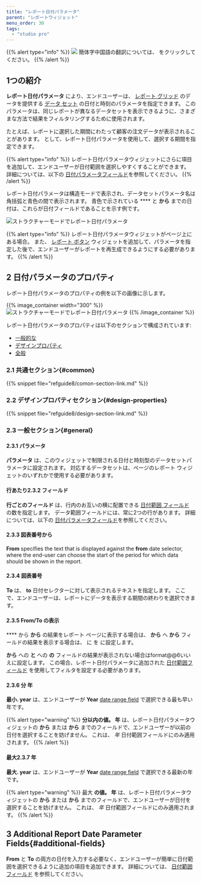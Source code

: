 ```yaml
---
title: "レポート日付パラメータ"
parent: "レポートウィジェット"
menu_order: 30
tags:
  - "studio pro"
---
```


{{% alert type="info" %}}
<img src="attachments/chinese-translation/china.png" style="display: inline-block; margin: 0" /> 簡体字中国語の翻訳については、 [<unk> <unk> <unk>](https://cdn.mendix.tencent-cloud.com/documentation/refguide8/report-date-parameter.pdf) をクリックしてください。
{{% /alert %}}

## 1つの紹介

**レポート日付パラメータ** により、エンドユーザーは、 [レポート グリッド](data-sets) のデータを提供する [データ セット](report-grid) の日付と時刻のパラメータを指定できます。 このパラメータは、同じレポートが異なるデータセットを表示できるように、さまざまな方法で結果をフィルタリングするために使用されます。

たとえば、レポートに選択した期間にわたって顧客の注文データが表示されることがあります。 として、レポート日付パラメータを使用して、選択する期間を指定できます。

{{% alert type="info" %}}
レポート日付パラメータウィジェットにさらに項目を追加して、エンドユーザーが日付範囲を選択しやすくすることができます。 詳細については、以下の [日付パラメータフィールド](#additional-fields)を参照してください。
{{% /alert %}}

レポート日付パラメータは構造モードで表示され、データセットパラメータ名は角括弧と青色の間で表示されます。 青色で示されている **** と **から** までの日付は、これらが日付フィールドであることを示す例です。

![ストラクチャーモードでレポート日付パラメータ](attachments/report-widgets/report-date-parameter.png)

{{% alert type="info" %}}
レポート日付パラメータウィジェットがページ上にある場合。 また、 [レポート ボタン](report-button) ウィジェットを追加して、パラメータを指定した後で、エンドユーザーがレポートを再生成できるようにする必要があります。
{{% /alert %}}

## 2 日付パラメータのプロパティ

レポート日付パラメータのプロパティの例を以下の画像に示します。

{{% image_container width="300" %}}![ストラクチャーモードでレポート日付パラメータ](attachments/report-widgets/report-date-parameter-properties.png)
{{% /image_container %}}

レポート日付パラメータのプロパティは以下のセクションで構成されています:

* [一般的な](#common)
* [デザインプロパティ](#design-properties)
* [全般](#general)

### 2.1 共通セクション{#common}

{{% snippet file="refguide8/comon-section-link.md" %}}

### 2.2 デザインプロパティセクション{#design-properties}

{{% snippet file="refguide8/design-section-link.md" %}}

### 2.3 一般セクション{#general}

#### 2.3.1 パラメータ

**パラメータ** は、このウィジェットで制限される日付と時刻型のデータセットパラメータに設定されます。 対応するデータセットは、ページのレポート ウィジェットのいずれかで使用する必要があります。

#### 行あたり2.3.2 フィールド

**行ごとのフィールド** は、行内のお互いの横に配置できる [日付範囲 フィールド](date-range-field) の数を指定します。 データ範囲フィールドには、常に2つの行があります。 詳細については、以下の [日付パラメータフィールド](#additional-fields)を参照してください。

#### 2.3.3 図表番号から

**From** specifies the text that is displayed against the **from** date selector, where the end-user can choose the start of the period for which data should be shown in the report.

#### 2.3.4 図表番号

**To** は、 **to** 日付セレクターに対して表示されるテキストを指定します。 ここで、エンドユーザーは、レポートにデータを表示する期間の終わりを選択できます。

#### 2.3.5 From/To の表示

**** から **から** の結果をレポート ページに表示する場合は、 **から** へ **から** フィールドの結果を表示する場合は、</strong> に </strong> を</strong> に設定します。

**から** への **と** への **の** フィールドの結果が表示されない場合はformat@@6いいえ</strong>に設定します。 この場合、レポート日付パラメータに追加された [日付範囲フィールド](date-range-field) を使用してフィルタを設定する必要があります。

#### 2.3.6 分 年

**最小. year** は、エンドユーザーが **Year** [date range field](date-range-field) で選択できる最も早い年です。

{{% alert type="warning" %}}
**分以内の値。 年** は、レポート日付パラメータウィジェットの **から** または **から** までのフィールドで、エンドユーザーが以前の日付を選択することを妨げません。 これは、 *年* 日付範囲フィールドにのみ適用されます。
{{% /alert %}}

#### 最大2.3.7 年

**最大. year** は、エンドユーザーが **Year** [date range field](date-range-field) で選択できる最新の年です。

{{% alert type="warning" %}}
最大 **の値。 年** は、レポート日付パラメータウィジェットの **から** または **から** までのフィールドで、エンドユーザーが日付を選択することを妨げません。 これは、 *年* 日付範囲フィールドにのみ適用されます。
{{% /alert %}}

## 3 Additional Report Date Parameter Fields{#additional-fields}

**From** と **To** の両方の日付を入力する必要なく、エンドユーザーが簡単に日付範囲を選択できるように追加の項目を追加できます。 詳細については、 [日付範囲フィールド](date-range-field) を参照してください。
